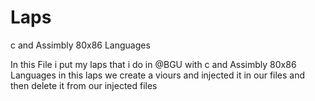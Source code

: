 # Laps
c and Assimbly 80x86 Languages

In this File i put my laps that i do in @BGU with c and Assimbly 80x86 Languages
in this laps we create a viours and injected it in our files and then delete it from our injected files 

